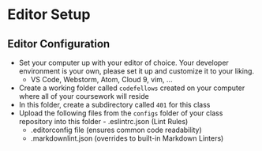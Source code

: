 # Editor Setup

## Editor Configuration

- Set your computer up with your editor of choice. Your developer environment is your own, please set it up and customize it to your liking.
  - VS Code, Webstorm, Atom, Cloud 9, vim, ...
- Create a working folder called `codefellows` created on your computer where all of your coursework will reside
- In this folder, create a subdirectory called `401` for this class
- Upload the following files from the `configs` folder of your class repository into this folder   - .eslintrc.json (Lint Rules)
  - .editorconfig file (ensures common code readability)
  - .markdownlint.json (overrides to built-in Markdown Linters)
